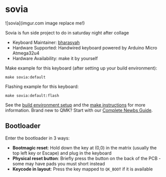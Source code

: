 # sovia

![sovia](imgur.com image replace me!)

Sovia is fun side project to do in saturday night after collage

* Keyboard Maintainer: [bharasyah](https://github.com/bharasyah)
* Hardware Supported: Handwired keyboard powered by Arduino Micro Atmega32u4
* Hardware Availability: make it by yourself

Make example for this keyboard (after setting up your build environment):

    make sovia:default

Flashing example for this keyboard:

    make sovia:default:flash

See the [build environment setup](https://docs.qmk.fm/#/getting_started_build_tools) and the [make instructions](https://docs.qmk.fm/#/getting_started_make_guide) for more information. Brand new to QMK? Start with our [Complete Newbs Guide](https://docs.qmk.fm/#/newbs).

## Bootloader

Enter the bootloader in 3 ways:

* **Bootmagic reset**: Hold down the key at (0,0) in the matrix (usually the top left key or Escape) and plug in the keyboard
* **Physical reset button**: Briefly press the button on the back of the PCB - some may have pads you must short instead
* **Keycode in layout**: Press the key mapped to `QK_BOOT` if it is available
